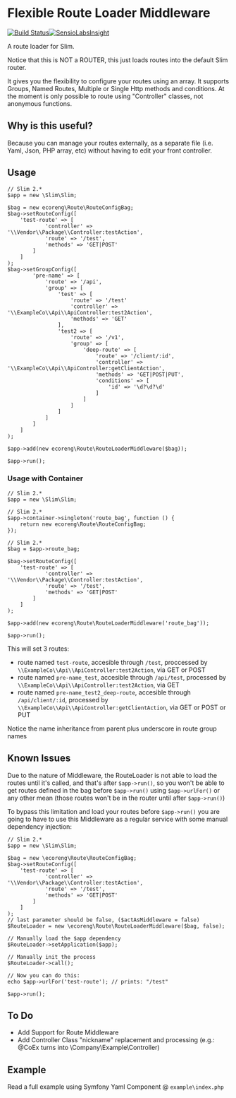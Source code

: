 Flexible Route Loader Middleware
=======================
[![Build Status](https://travis-ci.org/ecoreng/FlexibleRouteLoader.svg)](https://travis-ci.org/ecoreng/FlexibleRouteLoader)[![SensioLabsInsight](https://insight.sensiolabs.com/projects/0f7d4aa7-f480-46dc-b9dc-a6191bfab8f5/mini.png)](https://insight.sensiolabs.com/projects/0f7d4aa7-f480-46dc-b9dc-a6191bfab8f5)

A route loader for Slim.

Notice that this is NOT a ROUTER, this just loads routes into the default Slim router.

It gives you the flexibility to configure your routes using an array. It supports
Groups, Named Routes, Multiple or Single Http methods and conditions. At the moment
is only possible to route using "Controller" classes, not anonymous functions.


## Why is this useful? ##

Because you can manage your routes externally, as a separate file (i.e. Yaml, Json, PHP array, etc) without
having to edit your front controller.


## Usage ##
```
// Slim 2.*
$app = new \Slim\Slim;

$bag = new ecoreng\Route\RouteConfigBag;
$bag->setRouteConfig([
    'test-route' => [
            'controller' => '\\Vendor\\Package\\Controller:testAction',
            'route' => '/test',
            'methods' => 'GET|POST'
        ]
    ]
);
$bag->setGroupConfig([
        'pre-name' => [
            'route' => '/api',
            'group' => [
                'test' => [
                    'route' => '/test'
                    'controller' => '\\ExampleCo\\Api\\ApiController:test2Action',
                    'methods' => 'GET'
                ],
                'test2 => [
                    'route' => '/v1',
                    'group' => [
                        'deep-route' => [
                            'route' => '/client/:id',
                            'controller' => '\\ExampleCo\\Api\\ApiController:getClientAction',
                            'methods' => 'GET|POST|PUT',
                            'conditions' => [
                                'id' => '\d?\d?\d'
                            ]
                        ]
                    ]
                ]
            ]
        ]
    ]
);

$app->add(new ecoreng\Route\RouteLoaderMiddleware($bag));

$app->run();

```

### Usage with Container ###

```
// Slim 2.*
$app = new \Slim\Slim;

// Slim 2.*
$app->container->singleton('route_bag', function () {
    return new ecoreng\Route\RouteConfigBag;
});

// Slim 2.*
$bag = $app->route_bag;

$bag->setRouteConfig([
    'test-route' => [
            'controller' => '\\Vendor\\Package\\Controller:testAction',
            'route' => '/test',
            'methods' => 'GET|POST'
        ]
    ]
);

$app->add(new ecoreng\Route\RouteLoaderMiddleware('route_bag'));

$app->run();
```

This will set 3 routes:
 - route named ``test-route``, accesible through ``/test``, proccessed by ``\\ExampleCo\\Api\\ApiController:test2Action``, via GET or POST
 - route named ``pre-name_test``, accesible through ``/api/test``, processed by ``\\ExampleCo\\Api\\ApiController:test2Action``, via GET
 - route named ``pre-name_test2_deep-route``, accesible through ``/api/client/:id``, processed by ``\\ExampleCo\\Api\\ApiController:getClientAction``, via GET or POST or PUT

Notice the name inheritance from parent plus underscore in route group names


## Known Issues ##
Due to the nature of Middleware, the RouteLoader is not able to load the routes
until it's called, and that's after ``$app->run()``, so you won't be able to get
routes defined in the bag before ``$app->run()`` using ``$app->urlFor()`` or any
other mean (those routes won't be in the router until after ``$app->run()``)

To bypass this limitation and load your routes before ``$app->run()`` you are going to have
to use this Middleware as a regular service with some manual dependency injection:

```
// Slim 2.*
$app = new \Slim\Slim;

$bag = new \ecoreng\Route\RouteConfigBag;
$bag->setRouteConfig([
    'test-route' => [
            'controller' => '\\Vendor\\Package\\Controller:testAction',
            'route' => '/test',
            'methods' => 'GET|POST'
        ]
    ]
);
// last parameter should be false, ($actAsMiddleware = false)
$RouteLoader = new \ecoreng\Route\RouteLoaderMiddleware($bag, false);

// Manually load the $app dependency
$RouteLoader->setApplication($app);

// Manually init the process
$RouteLoader->call();

// Now you can do this:
echo $app->urlFor('test-route'); // prints: "/test"

$app->run();
```

## To Do ##
- Add Support for Route Middleware
- Add Controller Class "nickname" replacement and processing (e.g.: @CoEx turns into \Company\Example\Controller)


## Example ##
Read a full example using Symfony Yaml Component @ ``example\index.php``
